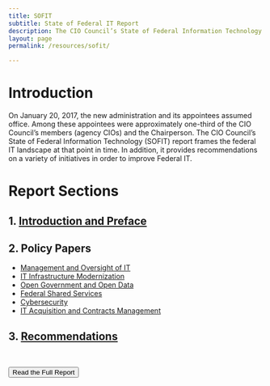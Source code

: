 ```yaml
---
title: SOFIT
subtitle: State of Federal IT Report
description: The CIO Council’s State of Federal Information Technology (SOFIT) report frames the federal IT landscape during the transition to the new administration in 2017. It also highlights recommendations to improve Federal IT.
layout: page
permalink: /resources/sofit/

---
```


# Introduction
On January 20, 2017, the new administration and its appointees assumed office. Among these appointees were approximately one-third of the CIO Council’s members (agency CIOs) and the Chairperson. The CIO Council’s State of Federal Information Technology (SOFIT) report frames the federal IT landscape at that point in time. In addition, it provides recommendations on a variety of initiatives in order to improve Federal IT.

# Report Sections
## 1. [Introduction and Preface](https://s3.amazonaws.com/sitesusa/wp-content/uploads/sites/1151/2017/05/SOFIT-Other-Sections_Wrapper_PR_v4.pdf)
## 2. Policy Papers
  * [Management and Oversight of IT](https://s3.amazonaws.com/sitesusa/wp-content/uploads/sites/1151/2017/05/SOFIT-Policy-Papers_A_ManagementandOversightofIT_PR_v2.pdf)
  * [IT Infrastructure Modernization](https://s3.amazonaws.com/sitesusa/wp-content/uploads/sites/1151/2017/05/SOFIT-Policy-Papers_B_IT-Infrastructure_Modernization_PR_v2.pdf)
  * [Open Government and Open Data](https://s3.amazonaws.com/sitesusa/wp-content/uploads/sites/1151/2017/05/SOFIT-Policy-Papers_C_OpenDataOpenGovernment_PR_v2.pdf)
  * [Federal Shared Services](https://s3.amazonaws.com/sitesusa/wp-content/uploads/sites/1151/2017/05/SOFIT-Policy-Papers_D_FederalSharedServices_PR_v2.pdf)
  * [Cybersecurity](https://s3.amazonaws.com/sitesusa/wp-content/uploads/sites/1151/2017/05/SOFIT-Policy-Papers_E_Cyber_PR_v2-1.pdf)
  * [IT Acquisition and Contracts Management](https://s3.amazonaws.com/sitesusa/wp-content/uploads/sites/1151/2017/05/SOFIT-Policy-Papers_F_AcqandContractManagement_PR_v4.pdf)

## 3. [Recommendations](https://s3.amazonaws.com/sitesusa/wp-content/uploads/sites/1151/2017/05/SOFIT-Other-Sections_Recommendations_PR_v2.pdf)

&nbsp;

<a href="https://s3.amazonaws.com/sitesusa/wp-content/uploads/sites/1151/2017/05/CIO-Council-State-of-Federal-IT-Report-January-2017-1.pdf"><button class="usa-button">Read the Full Report</button></a>

